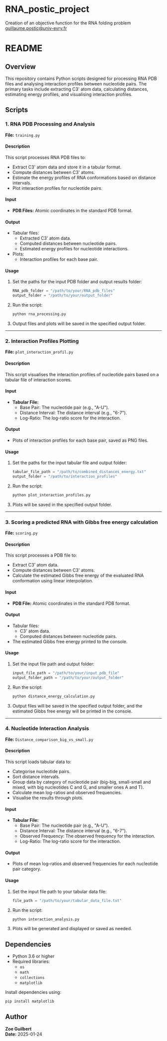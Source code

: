 # RNA_postic_project
Creation of an objective function for the RNA folding problem guillaume.postic@univ-evry.fr

# README

## Overview
This repository contains Python scripts designed for processing RNA PDB files and analysing interaction profiles between nucleotide pairs. The primary tasks include extracting C3' atom data, calculating distances, estimating energy profiles, and visualising interaction profiles.

## Scripts

### 1. **RNA PDB Processing and Analysis**
**File:** `training.py`

#### Description
This script processes RNA PDB files to:
- Extract C3' atom data and store it in a tabular format.
- Compute distances between C3' atoms.
- Estimate the energy profiles of RNA conformations based on distance intervals.
- Plot interaction profiles for nucleotide pairs.

#### Input
- **PDB Files:** Atomic coordinates in the standard PDB format.

#### Output
- Tabular files:
  - Extracted C3' atom data.
  - Computed distances between nucleotide pairs.
  - Estimated energy profiles for nucleotide interactions.
- Plots:
  - Interaction profiles for each base pair.

#### Usage
1. Set the paths for the input PDB folder and output results folder:
   ```python
   RNA_pdb_folder = "/path/to/your/RNA_pdb_files"
   output_folder = "/path/to/your/output_folder"
   ```
2. Run the script:
   ```bash
   python rna_processing.py
   ```
3. Output files and plots will be saved in the specified output folder.

---

### 2. **Interaction Profiles Plotting**
**File:** `plot_interaction_profil.py`

#### Description
This script visualises the interaction profiles of nucleotide pairs based on a tabular file of interaction scores.

#### Input
- **Tabular File:**
  - Base Pair: The nucleotide pair (e.g., "A-U").
  - Distance Interval: The distance interval (e.g., "6-7").
  - Log-Ratio: The log-ratio score for the interaction.

#### Output
- Plots of interaction profiles for each base pair, saved as PNG files.

#### Usage
1. Set the paths for the input tabular file and output folder:
   ```python
   tabular_file_path = "/path/to/combined_distances_energy.txt"
   output_folder = "/path/to/interaction_profiles"
   ```
2. Run the script:
   ```bash
   python plot_interaction_profiles.py
   ```
3. Plots will be saved in the specified output folder.

---

### 3. **Scoring a predicted RNA with Gibbs free energy calculation**
**File:** `scoring.py`

#### Description
This script processes a PDB file to:
- Extract C3' atom data.
- Compute distances between C3' atoms.
- Calculate the estimated Gibbs free energy of the evaluated RNA conformation using linear interpolation.

#### Input
- **PDB File:** Atomic coordinates in the standard PDB format.

#### Output
- Tabular files:
  - C3' atom data.
  - Computed distances between nucleotide pairs.
- The estimated Gibbs free energy printed to the console.

#### Usage
1. Set the input file path and output folder:
   ```python
   input_file_path = "/path/to/your/input_pdb_file"
   output_folder_path = "/path/to/your/output_folder"
   ```
2. Run the script:
   ```bash
   python distance_energy_calculation.py
   ```
3. Output files will be saved in the specified output folder, and the estimated Gibbs free energy will be printed in the console.

---

### 4. **Nucleotide Interaction Analysis**
**File:** `Distance_comparison_big_vs_small.py`

#### Description
This script loads tabular data to:
- Categorise nucleotide pairs.
- Sort distance intervals.
- Group data by category of nucleotide pair (big-big, small-small and mixed, with big nucleotides C and G, and smaller ones A and T).
- Calculate mean log-ratios and observed frequencies.
- Visualise the results through plots.

#### Input
- **Tabular File:**
  - Base Pair: The nucleotide pair (e.g., "A-U").
  - Distance Interval: The distance interval (e.g., "6-7").
  - Observed Frequency: The observed frequency for the interaction.
  - Log-Ratio: The log-ratio score for the interaction.

#### Output
- Plots of mean log-ratios and observed frequencies for each nucleotide pair category.

#### Usage
1. Set the input file path to your tabular data file:
   ```python
   file_path = "/path/to/your/tabular_data_file.txt"
   ```
2. Run the script:
   ```bash
   python interaction_analysis.py
   ```
3. Plots will be generated and displayed or saved as needed.

## Dependencies
- Python 3.6 or higher
- Required libraries:
  - `os`
  - `math`
  - `collections`
  - `matplotlib`

Install dependencies using:
```bash
pip install matplotlib
```

## Author
**Zoe Guilbert**  
**Date:** 2025-01-24

